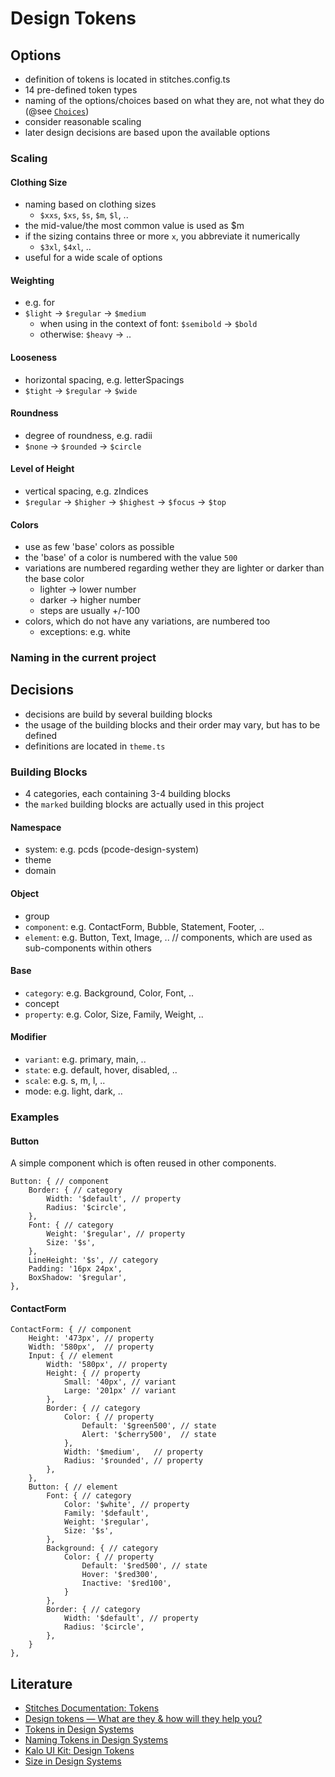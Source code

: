 # Design Tokens
## Options 
* definition of tokens is located in stitches.config.ts     
* 14 pre-defined token types    
* naming of the options/choices based on what they are, not what they do (@see [`Choices`](https://lukasoppermann.medium.com/design-tokens-what-are-they-how-will-they-help-you-b73f80f602ab))
* consider reasonable scaling 
* later design decisions are based upon the available options 

### Scaling 
#### Clothing Size 
* naming based on clothing sizes
    - `$xxs`, `$xs`, `$s`, `$m`, `$l`, ..
* the mid-value/the most common value is used as $m 
* if the sizing contains three or more `x`, you abbreviate it numerically
    - `$3xl`, `$4xl`, ..
* useful for a wide scale of options 

#### Weighting
* e.g. for 
* `$light` -> `$regular` -> `$medium`
    * when using in the context of font: `$semibold` -> `$bold`
    * otherwise: `$heavy` -> .. 

#### Looseness 
* horizontal spacing, e.g. letterSpacings 
* `$tight` -> `$regular` -> `$wide` 

#### Roundness
* degree of roundness, e.g. radii
* `$none` -> `$rounded` -> `$circle` 

#### Level of Height 
* vertical spacing, e.g. zIndices
* `$regular` -> `$higher` -> `$highest` -> `$focus` -> `$top` 

#### Colors
* use as few 'base' colors as possible 
* the 'base' of a color is numbered with the value `500` 
* variations are numbered regarding wether they are lighter or darker than the base color
    - lighter -> lower number
    - darker -> higher number 
    - steps are usually +/-100  
* colors, which do not have any variations, are numbered too
    - exceptions: e.g. white

### Naming in the current project 

## Decisions 
* decisions are build by several building blocks 
* the usage of the building blocks and their order may vary, but has to be defined 
* definitions are located in `theme.ts`  

### Building Blocks 
* 4 categories, each containing 3-4 building blocks 
* the `marked` building blocks are actually used in this project
#### Namespace
* system: e.g. pcds (pcode-design-system)
* theme
* domain
#### Object
* group
* `component`: e.g. ContactForm, Bubble, Statement, Footer, ..
* `element`: e.g. Button, Text, Image, .. // components, which are used as sub-components within others
#### Base 
* `category`: e.g. Background, Color, Font, ..
* concept
* `property`: e.g. Color, Size, Family, Weight, ..  
#### Modifier
* `variant`: e.g. primary, main, ..
* `state`: e.g. default, hover, disabled, ..
* `scale`: e.g. s, m, l, .. 
* mode: e.g. light, dark, ..

### Examples
#### Button 
A simple component which is often reused in other components.   

    Button: { // component
        Border: { // category
            Width: '$default', // property 
            Radius: '$circle', 
        },
        Font: { // category
            Weight: '$regular', // property
            Size: '$s', 
        },
        LineHeight: '$s', // category
        Padding: '16px 24px', 
        BoxShadow: '$regular',
    },

#### ContactForm

    ContactForm: { // component
        Height: '473px', // property
        Width: '580px',  // property
        Input: { // element
            Width: '580px', // property
            Height: { // property
                Small: '40px', // variant
                Large: '201px' // variant
            },
            Border: { // category
                Color: { // property
                    Default: '$green500', // state
                    Alert: '$cherry500',  // state
                },
                Width: '$medium',   // property
                Radius: '$rounded', // property
            },
        },
        Button: { // element
            Font: { // category
                Color: '$white', // property
                Family: '$default',
                Weight: '$regular',
                Size: '$s',
            },
            Background: { // category
                Color: { // property
                    Default: '$red500', // state 
                    Hover: '$red300',
                    Inactive: '$red100',
                }
            },
            Border: { // category
                Width: '$default', // property
                Radius: '$circle', 
            },
        }
    },

## Literature

* [Stitches Documentation: Tokens](https://stitches.dev/docs/tokens)
* [Design tokens — What are they & how will they help you?](https://lukasoppermann.medium.com/design-tokens-what-are-they-how-will-they-help-you-b73f80f602ab)
* [Tokens in Design Systems](https://medium.com/eightshapes-llc/tokens-in-design-systems-25dd82d58421)
* [Naming Tokens in Design Systems](https://medium.com/eightshapes-llc/naming-tokens-in-design-systems-9e86c7444676)
* [Kalo UI Kit: Design Tokens](https://kalo.design/foundations/design-tokens/)
* [Size in Design Systems](https://medium.com/eightshapes-llc/size-in-design-systems-64f234aec519)